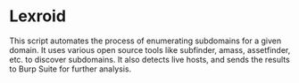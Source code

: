 # Lexroid
This script automates the process of enumerating subdomains for a given domain. It uses various open source tools like subfinder, amass, assetfinder, etc. to discover subdomains. It also detects live hosts, and sends the results to Burp Suite for further analysis.

